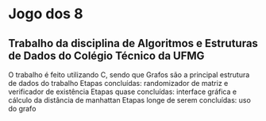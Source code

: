 # Jogo dos 8
## Trabalho da disciplina de Algoritmos e Estruturas de Dados do Colégio Técnico da UFMG
O trabalho é feito utilizando C, sendo que Grafos são a principal estrutura de dados do trabalho
Etapas concluídas: randomizador de matriz e verificador de existência
Etapas quase concluídas: interface gráfica e cálculo da distância de manhattan
Etapas longe de serem concluídas: uso do grafo
